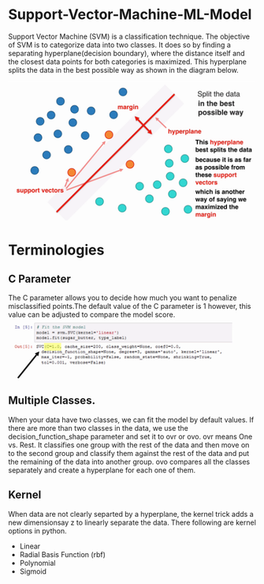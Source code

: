 # Support-Vector-Machine-ML-Model
Support Vector Machine (SVM) is a classification technique. The objective of SVM is to categorize data into two classes. It does so by finding a separating hyperplane(decision boundary), where the distance itself and the closest data points for both categories is maximized. This hyperplane splits the data in the best possible way as shown in the diagram below.


![image](https://github.com/rkadey/Support-Vector-Machine-ML-Model/blob/main/vlcsnap-2022-09-16-00h32m53s884%20(2).png?raw=true)

# Terminologies
## C Parameter
The C parameter allows you to decide how much you want to penalize misclassified points.The default value of the C parameter is 1 however, this value can be  adjusted to compare the model score.
![image](https://github.com/rkadey/Support-Vector-Machine-ML-Model/blob/main/vlcsnap-2022-09-16-00h46m14s492%20(2).png)

## Multiple Classes.
When your data have two classes, we can fit the model by default values. If there are more than two classes in the data, we use the decision_function_shape parameter and set it to ovr or ovo. ovr means One vs. Rest. It classifies one group with the rest of the data and then move on to the second group and classify them against the rest of the data and put the remaining of the data into another group.
ovo compares all the classes separately and create a hyperplane for each one of them.

## Kernel
When data are not clearly separted by a hyperplane, the kernel trick adds a new dimensionsay z to linearly separate the data. There following are kernel options in python.
- Linear
- Radial Basis Function (rbf)
- Polynomial
- Sigmoid

